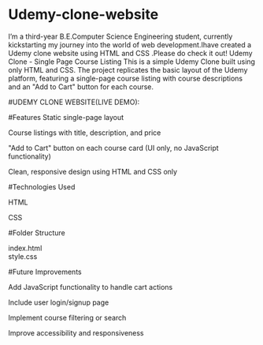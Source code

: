 # Udemy-clone-website
I’m a third-year B.E.Computer Science Engineering student, currently kickstarting my journey into the world of web development.Ihave created a Udemy clone website using HTML and CSS .Please do check it out!
Udemy Clone - Single Page Course Listing
This is a simple Udemy Clone built using only HTML and CSS. The project replicates the basic layout of the Udemy platform, featuring a single-page course listing with course descriptions and an "Add to Cart" button for each course.

#UDEMY CLONE WEBSITE(LIVE DEMO):


#Features
Static single-page layout

Course listings with title, description, and price

"Add to Cart" button on each course card (UI only, no JavaScript functionality)

Clean, responsive design using HTML and CSS only

#Technologies Used

HTML

CSS

#Folder Structure

index.html       
style.css       
          

#Future Improvements

Add JavaScript functionality to handle cart actions

Include user login/signup page

Implement course filtering or search

Improve accessibility and responsiveness

